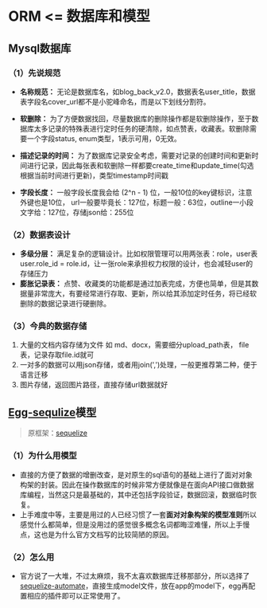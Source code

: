 # ORM <= 数据库和模型

## Mysql数据库

### （1）先说规范
- **名称规范：** 无论是数据库名，如blog_back_v2.0，数据表名user_title，数据表字段名cover_url都不是小驼峰命名，而是以下划线分割符。

- **软删除：** 为了方便数据找回，尽量数据库的删除操作都是软删除操作，至于数据库太多记录的特殊表进行定时任务的硬清除，如点赞表，收藏表。软删除需要一个字段status, enum类型，1表示可用，0无效。

- **描述记录的时间：** 为了数据库记录安全考虑，需要对记录的创建时间和更新时间进行记录，因此每张表和软删除一样都要create_time和update_time(勾选根据当前时间进行更新)，类型timestamp时间戳

- **字段长度：** 一般字段长度我会给 (2^n - 1) 位，一般10位的key键标识，注意外键也是10位，
url一般要毕竟长：127位，标题一般：63位，outline一小段文字给：127位，存储json给：255位


###  （2）数据表设计
- **多级分层：** 满足复杂的逻辑设计。比如权限管理可以用两张表：role，user表 user.role_id =
  role.id，让一张role来承担权力权限的设计，也会减轻user的存储压力
- **膨胀记录表：** 点赞、收藏类的功能都是通过加表完成，方便也简单，但是其数据量非常庞大，有要经常进行存取、更新，所以给其添加定时任务，将已经软删除的数据记录进行硬删除。


###  （3）今典的数据存储
  1. 大量的文档内容存储为文件 如 md、docx，需要细分upload_path表， file表，记录存取file.id就可
  2. 一对多的数据可以用json存储，或者用join(',')处理，一般更推荐第二种，便于语言迁移
  3. 图片存储，返回图片路径，直接存储url数据就好

## [Egg-sequlize](https://eggjs.org/zh-cn/tutorials/sequelize.html)模型

> 原框架：[sequelize](https://sequelize.org/)
### （1）为什么用模型
- 直接的方便了数据的增删改查，是对原生的sql语句的基础上进行了面对对象构架的封装。因此在操作数据库的时候非常方便就像是在面向API接口做数据库编程，当然这只是最基础的，其中还包括字段验证，数据回滚，数据临时恢复。
- 上手难度中等，主要是用过的人已经习惯了一套**面对对象构架的模型准则**所以感觉什么都简单，但是没用过的感觉很多概念名词都晦涩难懂，所以上手慢点，这也是为什么官方文档写的比较简陋的原因。

### （2）怎么用
- 官方说了一大堆，不过太麻烦，我不太喜欢数据库迁移那部分，所以选择了[sequelize-automate](https://www.npmjs.com/package/sequelize-automate)，直接生成model文件，放在app的model下，egg再配置相应的插件即可以正常使用了。